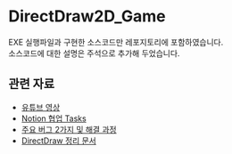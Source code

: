 # DirectDraw2D_Game

EXE 실행파일과 구현한 소스코드만 레포지토리에 포함하였습니다.  
소스코드에 대한 설명은 주석으로 추가해 두었습니다.  

## 관련 자료  

- [유튜브 영상](https://youtu.be/iQB3RYAKHIA?si=Pz4x_eIdLN7srZDO)  
- [Notion 협업 Tasks](https://shrub-syzygy-318.notion.site/19f325f2d2b280b6a45ec73c74edda11?v=19f325f2d2b280229681000c7a001518)  
- [주요 버그 2가지 및 해결 과정](https://shrub-syzygy-318.notion.site/1a9325f2d2b2809e85fae47917b4fcf8)  
- [DirectDraw 정리 문서](https://wandering-rumba-865.notion.site/DirectDraw-197aba645d3280978479fd0b73652cac)  
